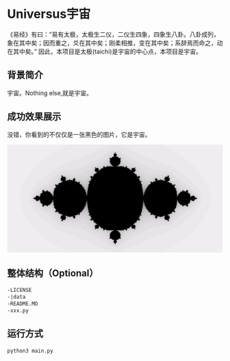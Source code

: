 # Universus宇宙
《易经》有曰：“易有太极，太极生二仪，二仪生四象，四象生八卦。八卦成列，象在其中矣；因而重之，爻在其中矣；刚柔相推，变在其中矣；系辞焉而命之，动在其中矣。” 因此，本项目是太极(taichi)是宇宙的中心点，本项目是宇宙。

## 背景简介
宇宙。Nothing else,就是宇宙。

## 成功效果展示
没错，你看到的不仅仅是一张黑色的图片，它是宇宙。

![fractal demo](./data/fractal.jpg)
## 整体结构（Optional）

```
-LICENSE
-|data
-README.MD
-xxx.py
```

## 运行方式
`python3 main.py`

